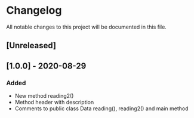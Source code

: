 # Changelog
All notable changes to this project will be documented in this file.

## [Unreleased]

## [1.0.0] - 2020-08-29
### Added
- New method reading2()
- Method header with description
- Comments to public class Data reading(), reading2() and main method
